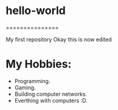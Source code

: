 # hello-world
===============


My first repository
 Okay this is now edited

<h1>My Hobbies:</h1>

<ul>
  <li>Programming.</li>
  <li>Gaming.</li>
  <li>Building computer networks.</li>
  <li>Everthing with computers :D.</li>
</ul>
